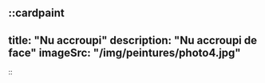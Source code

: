 ::cardpaint
---
title: "Nu accroupi"
description: "Nu accroupi de face"
imageSrc: "/img/peintures/photo4.jpg"
---
::
